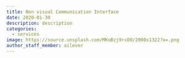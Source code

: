 ```yaml
---
title: Non visual Communication Interface
date: 2020-01-30
description: description
categories:
  - services
image: https://source.unsplash.com/MKuBzj9rcD0/2000x1322?a=.png
author_staff_member: ailever
---
```





